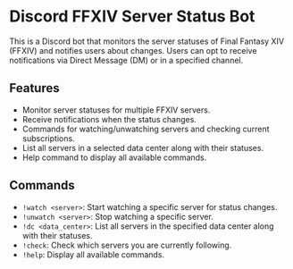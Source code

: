 # Discord FFXIV Server Status Bot

This is a Discord bot that monitors the server statuses of Final Fantasy XIV (FFXIV) and notifies users about changes. Users can opt to receive notifications via Direct Message (DM) or in a specified channel.

## Features

- Monitor server statuses for multiple FFXIV servers.
- Receive notifications when the status changes.
- Commands for watching/unwatching servers and checking current subscriptions.
- List all servers in a selected data center along with their statuses.
- Help command to display all available commands.

## Commands

- `!watch <server>`: Start watching a specific server for status changes.
- `!unwatch <server>`: Stop watching a specific server.
- `!dc <data_center>`: List all servers in the specified data center along with their statuses.
- `!check`: Check which servers you are currently following.
- `!help`: Display all available commands.
